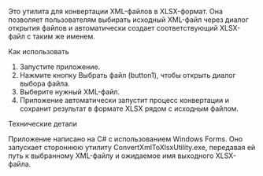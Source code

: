 Это утилита для конвертации XML-файлов в XLSX-формат. Она позволяет пользователям выбирать исходный XML-файл через диалог открытия файлов и автоматически создает соответствующий XLSX-файл с таким же именем.

Как использовать

1. Запустите приложение.
2. Нажмите кнопку Выбрать файл (button1), чтобы открыть диалог выбора файла.
3. Выберите нужный XML-файл.
4. Приложение автоматически запустит процесс конвертации и сохранит результат в формате XLSX рядом с исходным файлом.

Технические детали

Приложение написано на C# с использованием Windows Forms. Оно запускает стороннюю утилиту ConvertXmlToXlsxUtility.exe, передавая ей путь к выбранному XML-файлу и ожидаемое имя выходного XLSX-файла.
